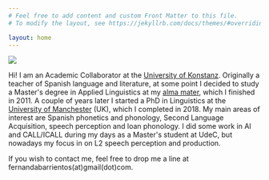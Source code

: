 ```yaml
---
# Feel free to add content and custom Front Matter to this file.
# To modify the layout, see https://jekyllrb.com/docs/themes/#overriding-theme-defaults

layout: home
---
```



![](backtothenineties.png)

Hi! I am an Academic Collaborator at the [University of Konstanz](https://uni-konstanz.de). Originally a teacher of Spanish language and literature, at some point I decided to study a Master's degree in Applied Linguistics at my [alma mater](https://www.udec.cl/), which I finished in 2011. A couple of years later I started a PhD in Linguistics at the [University of Manchester](https://www.manchester.ac.uk) (UK), which I completed in 2018. My main areas of interest are Spanish phonetics and phonology, Second Language Acquisition, speech perception and loan phonology. I did some work in AI and CALL/ICALL during my days as a Master's student at UdeC, but nowadays my focus in on L2 speech perception and production.

If you wish to contact me, feel free to drop me a line at fernandabarrientos(at)gmail(dot)com.